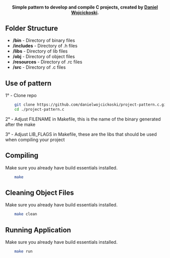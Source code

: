 <div align="center">
    <h4>
       Simple pattern to develop and compile C projects, created by <a href="https://github.com/denieu">Daniel Wojcickoski</a>.
    </h4>
</div>

## Folder Structure
* **/bin**       - Directory of binary files<br>
* **/includes**  - Directory of .h files<br>
* **/libs**      - Directory of lib files<br>
* **/obj**       - Directory of object files<br>
* **/resources** - Directory of .rc files<br>
* **/src**       - Directory of .c files<br>

## Use of pattern
<p>1° - Clone repo</p>

```bash
    git clone https://github.com/danielwojcickoski/project-pattern.c.git
    cd ./project-pattern.c
```

<p>2° - Adjust FILENAME in Makefile, this is the name of the binary generated after the make</p>
<p>3° - Adjust LIB_FLAGS in Makefile, these are the libs that should be used when compiling your project</p>

## Compiling
Make sure you already have build essentials installed.
```bash
    make
```

## Cleaning Object Files
Make sure you already have build essentials installed.
```bash
    make clean
```

## Running Application
Make sure you already have build essentials installed.
```bash
    make run
```
